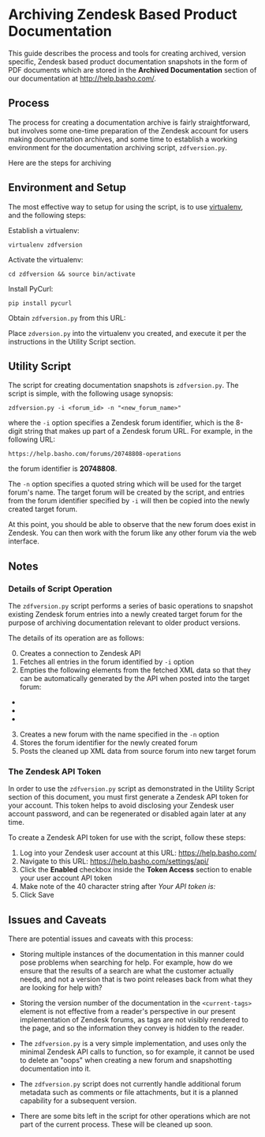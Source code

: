 # Archiving Zendesk Based Product Documentation

This guide describes the process and tools for creating archived, version specific,  Zendesk based product documentation snapshots in the form of PDF documents which are stored in the **Archived Documentation** section of our documentation at http://help.basho.com/.

## Process

The process for creating a documentation archive is fairly straightforward, but involves some one-time preparation of the Zendesk account for users making documentation archives, and some time to establish a working environment for the documentation archiving script, `zdfversion.py`.

Here are the steps for archiving
## Environment and Setup

The most effective way to setup for using the script, is to use [virtualenv]((http://pypi.python.org/pypi/virtualenv)), and the following steps:

Establish a virtualenv:

    virtualenv zdfversion

Activate the virtualenv:

    cd zdfversion && source bin/activate

Install PyCurl:

    pip install pycurl

Obtain `zdfversion.py` from this URL:

Place `zdversion.py` into the virtualenv you created, and execute it per the instructions in the Utility Script section.

## Utility Script

The script for creating documentation snapshots is `zdfversion.py`. The script is simple, with the following usage synopsis:

    zdfversion.py -i <forum_id> -n "<new_forum_name>"

where the `-i` option specifies a Zendesk forum identifier, which is the 8-digit string that makes up part of a Zendesk forum URL. For example, in the following URL:

    https://help.basho.com/forums/20748808-operations

the forum identifier is **20748808**.

The `-n` option specifies a quoted string which will be used for the target forum's name. The target forum will be created by the script, and entries from the forum identifier specified by `-i` will then be copied into the newly created target forum.

At this point, you should be able to observe that the new forum does exist in Zendesk. You can then work with the forum like any other forum via the web interface.

## Notes

### Details of Script Operation

The `zdfversion.py` script performs a series of basic operations to snapshot existing Zendesk forum entries into a newly created target forum for the purpose of archiving documentation relevant to older product versions.

The details of its operation are as follows:

0. Creates a connection to Zendesk API
1. Fetches all entries in the forum identified by `-i` option
2. Empties the following elements from the fetched XML data so that they can be automatically generated by the API when posted into the target forum:
 *
 *
 *
3. Creates a new forum with the name specified in the `-n` option
4. Stores the forum identifier for the newly created forum
5. Posts the cleaned up XML data from source forum into new target forum

### The Zendesk API Token

In order to use the `zdfversion.py` script as demonstrated in the Utility Script section of this document, you must first generate a Zendesk API token for your account. This token helps to avoid disclosing your Zendesk user account password, and can be regenerated or disabled again later at any time.

To create a Zendesk API token for use with the script, follow these steps:

1. Log into your Zendesk user account at this URL: https://help.basho.com/
2. Navigate to this URL: https://help.basho.com/settings/api/
3. Click the **Enabled** checkbox inside the **Token Access** section to enable your user account API token
4. Make note of the 40 character string after *Your API token is:*
5. Click Save

## Issues and Caveats

There are potential issues and caveats with this process:

* Storing multiple instances of the documentation in this manner could pose problems when searching for help. For example, how do we ensure that the results of a search are what the customer actually needs, and not a version that is two point releases back from what they are looking for help with?

* Storing the version number of the documentation in the `<current-tags>` element is not effective from a reader's perspective in our present implementation of Zendesk forums, as tags are not visibly rendered to the page, and so the information they convey is hidden to the reader.

* The `zdfversion.py` is a very simple implementation, and uses only the minimal Zendesk API calls to function, so for example, it cannot be used to delete an "oops" when creating a new forum and snapshotting documentation into it.

* The `zdfversion.py` script does not currently handle additional forum metadata such as comments or file attachments, but it is a planned capability for a subsequent version.

* There are some bits left in the script for other operations which are not part of the current process. These will be cleaned up soon.
